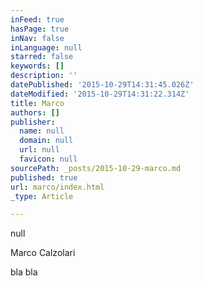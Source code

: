 ```yaml
---
inFeed: true
hasPage: true
inNav: false
inLanguage: null
starred: false
keywords: []
description: ''
datePublished: '2015-10-29T14:31:45.026Z'
dateModified: '2015-10-29T14:31:22.314Z'
title: Marco
authors: []
publisher:
  name: null
  domain: null
  url: null
  favicon: null
sourcePath: _posts/2015-10-29-marco.md
published: true
url: marco/index.html
_type: Article

---
```

null

Marco Calzolari

bla bla